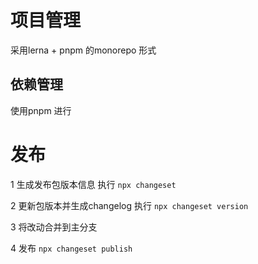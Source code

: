 # 项目管理

采用lerna + pnpm 的monorepo 形式

## 依赖管理
使用pnpm 进行


# 发布

1 生成发布包版本信息
执行 `npx changeset`

2 更新包版本并生成changelog
执行 `npx changeset version`

3 将改动合并到主分支

4 发布 `npx changeset publish`
